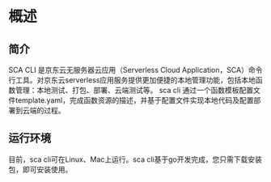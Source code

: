 # 概述

## 简介

SCA CLI 是京东云无服务器云应用（Serverless Cloud Application，SCA）命令行工具。对京东云serverless应用服务提供更加便捷的本地管理功能，包括本地函数管理：本地测试、打包、部署、云端测试等。
sca cli 通过一个函数模板配置文件template.yaml，完成函数资源的描述，并基于配置文件实现本地代码及配置部署到云端的过程。

## 运行环境

目前，sca cli可在Linux、Mac上运行。sca cli基于go开发完成，您只需下载安装包，即可安装使用。

